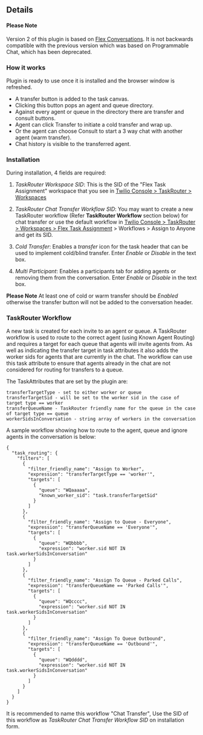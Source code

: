 ## Details

#### Please Note
Version 2 of this plugin is based on [Flex Conversations](https://console.twilio.com/us1/develop/taskrouter/workspaces). It is not backwards compatible with the previous version which was based on Programmable Chat, which has been deprecated.

### How it works
Plugin is ready to use once it is installed and the browser window is refreshed.
- A transfer button is added to the task canvas.
- Clicking this button pops an agent and queue directory.
- Against every agent or queue in the directory there are transfer and consult buttons.
- Agent can click Transfer to initiate a cold transfer and wrap up.
- Or the agent can choose Consult to start a 3 way chat with another agent (warm transfer).
- Chat history is visible to the transferred agent.

### Installation
During installation, 4 fields are required:

 1. *TaskRouter Workspace SID*: This is the SID of the "Flex Task Assignment" workspace that you see in [Twilio Console > TaskRouter > Workspaces](https://console.twilio.com/us1/develop/taskrouter/workspaces)

 2. *TaskRouter Chat Transfer Workflow SID*: You may want to create a new TaskRouter workflow (Refer **TaskRouter Workflow** section below) for chat transfer or use the default workflow in [Twilio Console > TaskRouter > Workspaces > Flex Task Assignment](https://console.twilio.com/us1/develop/taskrouter/workspaces) > Workflows > Assign to Anyone and get its SID.

 3. *Cold Transfer*: Enables a *transfer* icon for the task header that can be used to implement cold/blind transfer. Enter *Enable* or *Disable* in the text box.

 4. *Multi Participant*: Enables a participants tab for adding agents or removing them from the conversation. Enter *Enable* or *Disable* in the text box.

 **Please Note**
At least one of cold or warm transfer should be *Enabled* otherwise the transfer button will not be added to the conversation header.

### TaskRouter Workflow
A new task is created for each invite to an agent or queue. A TaskRouter workflow is used to route to the correct agent (using Known Agent Routing) and requires a target for each queue that agents will invite agents from. As well as indicating the transfer target in task attributes it also adds the worker sids for agents that are currently in the chat. The workflow can use this task attribute to ensure that agents already in the chat are not considered for routing for transfers to a queue.

The TaskAttributes that are set by the plugin are:

```
transferTargetType - set to either worker or queue
transferTargetSid - will be set to the worker sid in the case of target type == worker
transferQueueName - TaskRouter friendly name for the queue in the case of target type == queue
workerSidsInConversation - string array of workers in the conversation
```


A sample workflow showing how to route to the agent, queue and ignore agents in the conversation is below:
```
{
  "task_routing": {
    "filters": [
      {
        "filter_friendly_name": "Assign to Worker",
        "expression": "transferTargetType == 'worker'",
        "targets": [
          {
            "queue": "WQaaaaa",
            "known_worker_sid": "task.transferTargetSid"
          }
        ]
      },
      {
        "filter_friendly_name": "Assign to Queue - Everyone",
        "expression": "transferQueueName == 'Everyone'",
        "targets": [
          {
            "queue": "WQbbbb",
            "expression": "worker.sid NOT IN task.workerSidsInConversation"
          }
        ]
      },
      {
        "filter_friendly_name": "Assign To Queue - Parked Calls",
        "expression": "transferQueueName == 'Parked Calls'",
        "targets": [
          {
            "queue": "WQcccc",
            "expression": "worker.sid NOT IN task.workerSidsInConversation"
          }
        ]
      },
      {
        "filter_friendly_name": "Assign To Queue Outbound",
        "expression": "transferQueueName == 'Outbound'",
        "targets": [
          {
            "queue": "WQdddd",
            "expression": "worker.sid NOT IN task.workerSidsInConversation"
          }
        ]
      }
    ]
  }
}
```
It is recommended to name this workflow "Chat Transfer", Use the SID of this workflow as *TaskRouter Chat Transfer Workflow SID* on installation form.
